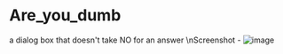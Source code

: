 # Are_you_dumb
a dialog box that doesn't take NO for an answer
\nScreenshot - 
![image](https://user-images.githubusercontent.com/80205365/189498257-f739ec7c-cef8-4ec0-bdba-16f35e419a1a.png)
